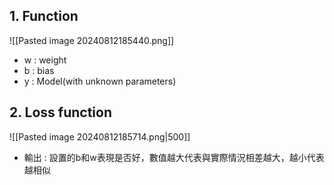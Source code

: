 
## 1. Function

![[Pasted image 20240812185440.png]]

- w : weight
- b : bias
- y : Model(with unknown parameters)

## 2. Loss function
![[Pasted image 20240812185714.png|500]] 

- 輸出 :  設置的b和w表現是否好，數值越大代表與實際情況相差越大，越小代表越相似